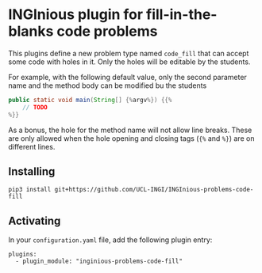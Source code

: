 INGInious plugin for fill-in-the-blanks code problems
=====================================================

This plugins define a new problem type named `code_fill` that can accept some code with holes in it. Only the holes will be editable by the students.

For example, with the following default value, only the second parameter name and the method body can be modified bu the students

```java
public static void main(String[] {%argv%}) {{%
    // TODO
%}}
```

As a bonus, the hole for the method name will not allow line breaks. These are only allowed when the hole opening and closing tags (`{%` and `%}`) are on different lines.

## Installing

    pip3 install git+https://github.com/UCL-INGI/INGInious-problems-code-fill

## Activating

In your ``configuration.yaml`` file, add the following plugin entry:

    plugins:
      - plugin_module: "inginious-problems-code-fill"
